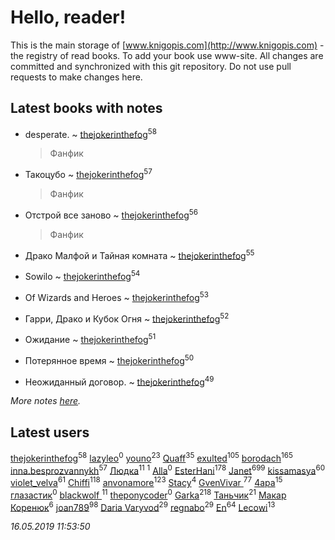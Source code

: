 # Hello, reader!
This is the main storage of [www.knigopis.com](http://www.knigopis.com) - the registry of read books.
To add your book use www-site. All changes are committed and synchronized with this git repository.
Do not use pull requests to make changes here.


## Latest books with notes
* desperate. ~ [thejokerinthefog](users/317/317244423-vkontakte)<sup>58</sup>
    > Фанфик

* Такоцубо ~ [thejokerinthefog](users/317/317244423-vkontakte)<sup>57</sup>
    > Фанфик

* Отстрой все заново ~ [thejokerinthefog](users/317/317244423-vkontakte)<sup>56</sup>
    > Фанфик

* Драко Малфой и Тайная комната ~ [thejokerinthefog](users/317/317244423-vkontakte)<sup>55</sup>

* Sowilo ~ [thejokerinthefog](users/317/317244423-vkontakte)<sup>54</sup>

* Of Wizards and Heroes ~ [thejokerinthefog](users/317/317244423-vkontakte)<sup>53</sup>

* Гарри, Драко и Кубок Огня ~ [thejokerinthefog](users/317/317244423-vkontakte)<sup>52</sup>

* Ожидание ~ [thejokerinthefog](users/317/317244423-vkontakte)<sup>51</sup>

* Потерянное время ~ [thejokerinthefog](users/317/317244423-vkontakte)<sup>50</sup>

* Неожиданный договор. ~ [thejokerinthefog](users/317/317244423-vkontakte)<sup>49</sup>


_More notes [here](latest_books_with_notes.md)._


## Latest users
[thejokerinthefog](users/317/317244423-vkontakte)<sup>58</sup> 
[lazyleo](users/116/116845519572391639637-google)<sup>0</sup> 
[youno](users/302/302928912-vkontakte)<sup>23</sup> 
[Quaff](users/122/12267158-vkontakte)<sup>35</sup> 
[exulted](users/100/100599204551896265722-google)<sup>105</sup> 
[borodach](users/157/15706320-vkontakte)<sup>165</sup> 
[inna.besprozvannykh](users/733/73323849-yandex)<sup>57</sup> 
[Людка](users/111/111038749-vkontakte)<sup>11</sup> 
[](users/114/114792281744850455512-google)<sup>1</sup> 
[Alla](users/103/103352250712959229257-google)<sup>0</sup> 
[EsterHani](users/305/30558181-vkontakte)<sup>178</sup> 
[Janet](users/108/108113656204404967440-google)<sup>699</sup> 
[kissamasya](users/684/68439978-vkontakte)<sup>60</sup> 
[violet_velva](users/116/116961712580551399099-google)<sup>61</sup> 
[Chiffi](users/105/105831994080785626680-google)<sup>118</sup> 
[anvonamore](users/595/5957175-vkontakte)<sup>123</sup> 
[Stacy](users/309/30902475-vkontakte)<sup>4</sup> 
[GvenVivar ](users/158/158266434925901-facebook)<sup>77</sup> 
[4apa](users/117/117392596378069249667-google)<sup>15</sup> 
[глазастик](users/115/115257673890455357280-google)<sup>0</sup> 
[blackwolf ](users/236/236639644-vkontakte)<sup>11</sup> 
[theponycoder](users/195/195144442-vkontakte)<sup>0</sup> 
[Garka](users/115/115753719718250012620-google)<sup>218</sup> 
[Таньчик](users/209/2096581563762610-facebook)<sup>21</sup> 
[Макар Коренюк](users/126/126368737-vkontakte)<sup>6</sup> 
[joan789](users/240/2401650-vkontakte)<sup>98</sup> 
[Daria Varyvod](users/829/829893410524253-facebook)<sup>29</sup> 
[regnabo](users/870/870059322-yandex)<sup>29</sup> 
[En](users/333/333646551-vkontakte)<sup>64</sup> 
[Lecowi](users/521/521873425-vkontakte)<sup>13</sup> 


_16.05.2019 11:53:50_
